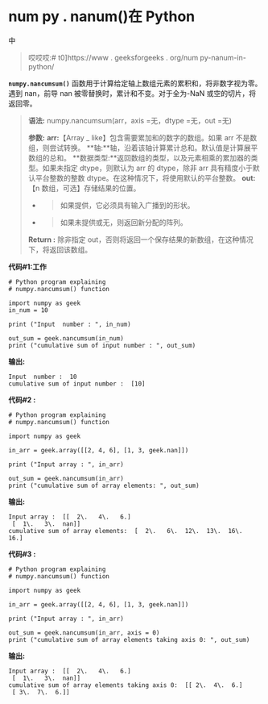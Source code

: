 # num py . nanum()在 Python

中

> 哎哎哎:# t0]https://www . geeksforgeeks . org/num py-nanum-in-python/

**`numpy.nancumsum()`** 函数用于计算给定轴上数组元素的累积和，将非数字视为零。
遇到 nan，前导 nan 被零替换时，累计和不变。对于全为-NaN 或空的切片，将返回零。

> **语法:** numpy.nancumsum(arr，axis =无，dtype =无，out =无)
> 
> **参数:**
> **arr:**【Array _ like】包含需要累加和的数字的数组。如果 arr 不是数组，则尝试转换。
> **轴:**轴，沿着该轴计算累计总和。默认值是计算展平数组的总和。
> **数据类型:**返回数组的类型，以及元素相乘的累加器的类型。如果未指定 dtype，则默认为 arr 的 dtype，除非 arr 具有精度小于默认平台整数的整数 dtype。在这种情况下，将使用默认的平台整数。
> **out:**【n 数组，可选】存储结果的位置。
> - >如果提供，它必须具有输入广播到的形状。
> - >如果未提供或无，则返回新分配的阵列。
> 
> **Return :** 除非指定 out，否则将返回一个保存结果的新数组，在这种情况下，将返回该数组。

**代码#1:工作**

```
# Python program explaining
# numpy.nancumsum() function

import numpy as geek
in_num = 10

print ("Input  number : ", in_num)

out_sum = geek.nancumsum(in_num) 
print ("cumulative sum of input number : ", out_sum) 
```

**输出:**

```
Input  number :  10
cumulative sum of input number :  [10]

```

**代码#2 :**

```
# Python program explaining
# numpy.nancumsum() function

import numpy as geek

in_arr = geek.array([[2, 4, 6], [1, 3, geek.nan]])

print ("Input array : ", in_arr) 

out_sum = geek.nancumsum(in_arr) 
print ("cumulative sum of array elements: ", out_sum) 
```

**输出:**

```
Input array :  [[  2\.   4\.   6.]
 [  1\.   3\.  nan]]
cumulative sum of array elements:  [  2\.   6\.  12\.  13\.  16\.  16.]

```

**代码#3 :**

```
# Python program explaining
# numpy.nancumsum() function

import numpy as geek

in_arr = geek.array([[2, 4, 6], [1, 3, geek.nan]])

print ("Input array : ", in_arr) 

out_sum = geek.nancumsum(in_arr, axis = 0) 
print ("cumulative sum of array elements taking axis 0: ", out_sum) 
```

**输出:**

```
Input array :  [[  2\.   4\.   6.]
 [  1\.   3\.  nan]]
cumulative sum of array elements taking axis 0:  [[ 2\.  4\.  6.]
 [ 3\.  7\.  6.]]

```